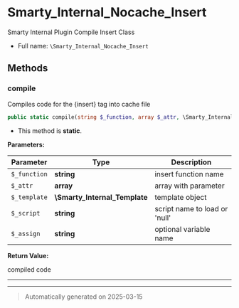 
# Smarty_Internal_Nocache_Insert

Smarty Internal Plugin Compile Insert Class



* Full name: `\Smarty_Internal_Nocache_Insert`




## Methods


### compile

Compiles code for the {insert} tag into cache file

```php
public static compile(string $_function, array $_attr, \Smarty_Internal_Template $_template, string $_script, string $_assign = null): string
```



* This method is **static**.




**Parameters:**

| Parameter | Type | Description |
|-----------|------|-------------|
| `$_function` | **string** | insert function name |
| `$_attr` | **array** | array with parameter |
| `$_template` | **\Smarty_Internal_Template** | template object |
| `$_script` | **string** | script name to load or &#039;null&#039; |
| `$_assign` | **string** | optional variable name |


**Return Value:**

compiled code




***


***
> Automatically generated on 2025-03-15
